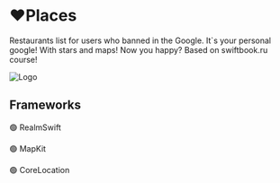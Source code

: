 
# ❤️Places

Restaurants list for users who banned in the Google. It`s your personal google! With stars and maps! Now you happy?
Based on swiftbook.ru course!

![Logo](http://stepanok.com/github/places.png)

    

## Frameworks

🟢 RealmSwift

🟢 MapKit

🟢 CoreLocation



  
